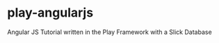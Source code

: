 play-angularjs
==============

Angular JS Tutorial written in the Play Framework with a Slick Database
